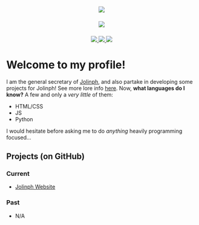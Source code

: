 <h3 align="center">
  <a href="https://github.com/vaaski/vaaski">
    <img src="https://static.wikia.nocookie.net/jolinph/images/e/e5/Till_the_end.jpg/revision/latest/scale-to-width-down/1000?cb=20250811174100">
  </a>
</h3>

<h3 align="center">
  <a href="https://github.com/journey-ad/Moe-Counter">
    <img src="https://count.getloli.com/@jolinterianu?theme=original-new">
  </a>
</h3>

<h3 align="center">
  <a href="https://github.com/om3ga6400?tab=followers">
    <img src="https://img.shields.io/github/followers/jolinterianu?style=fflat-square&logo=github">
  </a>
  <a href="https://shields.io/">
    <img src="https://img.shields.io/github/stars/jolinterianu?style=fflat-square&color=yellow&logo=github">
  </a>
  <a href="https://raw.githubusercontent.com/jolinterianu/jolinterianu/refs/heads/main/LICENSE">
    <img src="https://img.shields.io/github/license/jolinterianu/jolinterianu">
  </a>
</h3>

# Welcome to my profile!
I am the general secretary of [Jolinph](<https://jolinph.github.io/>), and also partake in developing some projects for Jolinph! See more lore info [here](<https://jolinph.github.io/people/lin-jova/>). Now, **what languages do I know?** A few and only a *very little* of them:
* HTML/CSS
* JS
* Python

I would hesitate before asking me to do *anything* heavily programming focused…

## Projects (on GitHub)
### Current
* [Jolinph Website](<https://jolinph.github.io/>)
### Past
* N/A
